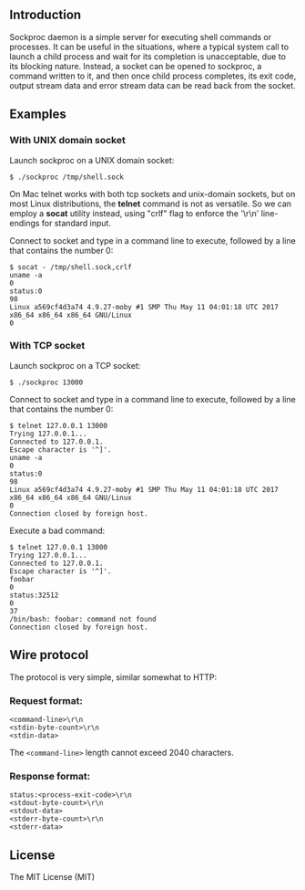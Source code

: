 ## Introduction

Sockproc daemon is a simple server for executing shell commands or processes.
It can be useful in the situations, where a typical system call to launch 
a child process and wait for its completion is unacceptable, due to its 
blocking nature. Instead, a socket can be opened to sockproc, a command 
written to it, and then once child process completes, its exit code, 
output stream data and error stream data can be read back from the socket.


## Examples

### With UNIX domain socket

Launch sockproc on a UNIX domain socket:

    $ ./sockproc /tmp/shell.sock

On Mac telnet works with both tcp sockets and unix-domain sockets, but on
most Linux distributions, the **telnet** command is not as versatile. So we
can employ a **socat** utility instead, using "crlf" flag to enforce the
'\r\n' line-endings for standard input.

Connect to socket and type in a command line to execute, followed
by a line that contains the number 0:

    $ socat - /tmp/shell.sock,crlf
    uname -a
    0
    status:0
    98
    Linux a569cf4d3a74 4.9.27-moby #1 SMP Thu May 11 04:01:18 UTC 2017 x86_64 x86_64 x86_64 GNU/Linux
    0

### With TCP socket

Launch sockproc on a TCP socket:

    $ ./sockproc 13000

Connect to socket and type in a command line to execute, followed
by a line that contains the number 0:

    $ telnet 127.0.0.1 13000
    Trying 127.0.0.1...
    Connected to 127.0.0.1.
    Escape character is '^]'.
    uname -a
    0
    status:0
    98
    Linux a569cf4d3a74 4.9.27-moby #1 SMP Thu May 11 04:01:18 UTC 2017 x86_64 x86_64 x86_64 GNU/Linux
    0
    Connection closed by foreign host.

Execute a bad command:

    $ telnet 127.0.0.1 13000
    Trying 127.0.0.1...
    Connected to 127.0.0.1.
    Escape character is '^]'.
    foobar
    0
    status:32512
    0
    37
    /bin/bash: foobar: command not found
    Connection closed by foreign host.


## Wire protocol

The protocol is very simple, similar somewhat to HTTP:

### Request format:

    <command-line>\r\n
    <stdin-byte-count>\r\n
    <stdin-data>

The `<command-line>` length cannot exceed 2040 characters.

### Response format:

    status:<process-exit-code>\r\n
    <stdout-byte-count>\r\n
    <stdout-data>
    <stderr-byte-count>\r\n
    <stderr-data>


## License 
The MIT License (MIT)
